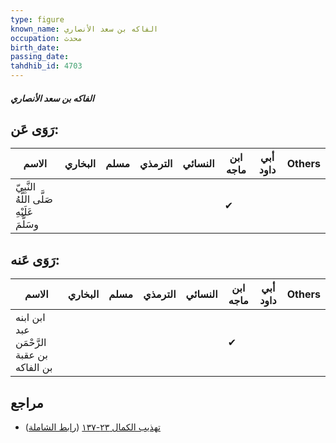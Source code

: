 ```yaml
---
type: figure
known_name: الفاكه بن سعد الأنصاري
occupation: محدث
birth_date:
passing_date:
tahdhib_id: 4703
---
```

##### الفاكه بن سعد الأنصاري

## رَوَى عَن:
| الاسم                                      | البخاري | مسلم | الترمذي | النسائي | ابن ماجه | أبي داود | Others |
| ------------------------------------------ | ------- | ---- | ------- | ------- | -------- | -------- | ------ |
| النَّبِيّ صَلَّى اللَّهُ عَلَيْهِ وسَلَّمَ |         |      |         |         | ✔        |          |        |
## رَوَى عَنه:
| الاسم                                     | البخاري | مسلم | الترمذي | النسائي | ابن ماجه | أبي داود | Others |
| ----------------------------------------- | ------- | ---- | ------- | ------- | -------- | -------- | ------ |
| ابن ابنه عبد الرَّحْمَن بن عقبة بن الفاكه |         |      |         |         | ✔        |          |        |
## مراجع
- [تهذيب الكمال ٢٣-١٣٧](obsidian://open?vault=Tahdhib-al-Kamal&file=Figures/٤٧٠٣-الفاكه%20بن%20سعد%20الأنصاري) ([رابط الشاملة](https://shamela.ws/book/3722/12024))